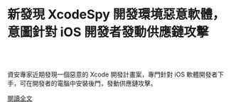 # 新發現 XcodeSpy 開發環境惡意軟體，意圖針對 iOS 開發者發動供應鏈攻擊

<!--more-->
<!--90-->
<br><br/>

資安專家近期發現一個惡意的 Xcode 開發計畫案，專門針對 iOS 軟體開發者下手，可在開發者的電腦中安裝後門，發動供應鏈攻擊。

[閱讀全文](https://www.twcert.org.tw/tw/cp-104-4529-03d38-1.html)


